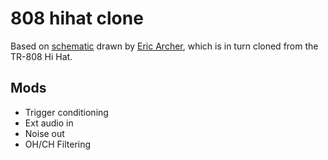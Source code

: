 # 808 hihat clone

Based on
[schematic](http://www.ericarcher.net/wp-content/uploads/2014/07/tr-808-hihat-diy-project-revised-dec-2009.pdf)
drawn by [Eric Archer](http://www.ericarcher.net/), which is in turn cloned from the TR-808 Hi Hat.

## Mods

* Trigger conditioning
* Ext audio in
* Noise out
* OH/CH Filtering
